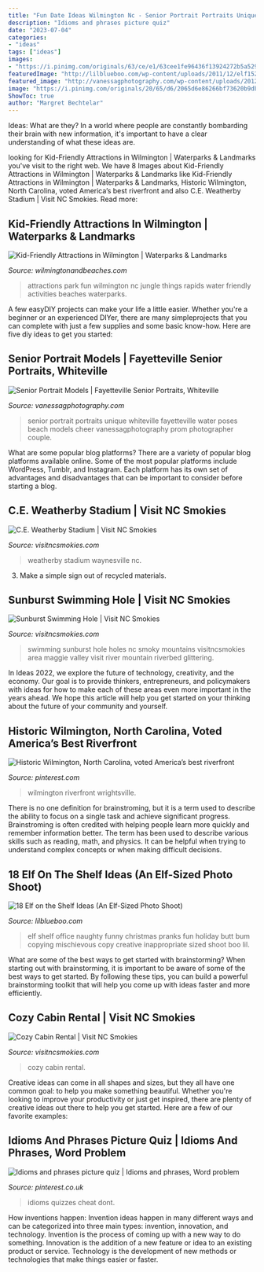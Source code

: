 ```yaml
---
title: "Fun Date Ideas Wilmington Nc - Senior Portrait Portraits Unique Whiteville Fayetteville Water Poses Beach Models Cheer Vanessagphotography Prom Photographer Couple"
description: "Idioms and phrases picture quiz"
date: "2023-07-04"
categories:
- "ideas"
tags: ["ideas"]
images:
- "https://i.pinimg.com/originals/63/ce/e1/63cee1fe96436f13924272b5a529e485.jpg"
featuredImage: "http://lilblueboo.com/wp-content/uploads/2011/12/elf152.jpg"
featured_image: "http://vanessagphotography.com/wp-content/uploads/2012/08/whiteville-senior-portraits1(pp_w480_h721).jpg"
image: "https://i.pinimg.com/originals/20/65/d6/2065d6e86266bf73620b9dbdbe29cba6.jpg"
ShowToc: true
author: "Margret Bechtelar"
---
```



Ideas: What are they?
In a world where people are constantly bombarding their brain with new information, it's important to have a clear understanding of what these ideas are.

	

		
looking for Kid-Friendly Attractions in Wilmington | Waterparks &amp; Landmarks you've visit to the right web. We have 8 Images about Kid-Friendly Attractions in Wilmington | Waterparks &amp; Landmarks like Kid-Friendly Attractions in Wilmington | Waterparks &amp; Landmarks, Historic Wilmington, North Carolina, voted America’s best riverfront and also C.E. Weatherby Stadium | Visit NC Smokies. Read more:
		
    
## Kid-Friendly Attractions In Wilmington | Waterparks &amp; Landmarks

<img loading=lazy src="https://assets.simpleviewinc.com/simpleview/image/upload/c_limit,h_1200,q_75,w_1200/v1/clients/wilmingtonnc/_FLY7532_sm_6207eac2-fb30-415c-a533-26bf46b1b55b.jpg" onerror="this.onerror=null;this.src='https://tse4.mm.bing.net/th?id=OIP.9Dik5Oz5UsrFqer6e22tHAHaE8&amp;pid=15.1';" alt="Kid-Friendly Attractions in Wilmington | Waterparks &amp; Landmarks">

_Source: wilmingtonandbeaches.com_

>attractions park fun wilmington nc jungle things rapids water friendly activities beaches waterparks. 

	

A few easyDIY projects can make your life a little easier. Whether you're a beginner or an experienced DIYer, there are many simpleprojects that you can complete with just a few supplies and some basic know-how. Here are five diy ideas to get you started: 

    
## Senior Portrait Models | Fayetteville Senior Portraits, Whiteville

<img loading=lazy src="http://vanessagphotography.com/wp-content/uploads/2012/08/whiteville-senior-portraits1(pp_w480_h721).jpg" onerror="this.onerror=null;this.src='https://tse4.mm.bing.net/th?id=OIP.PR013GcFNBXQrlXWvMtBvwHaLH&amp;pid=15.1';" alt="Senior Portrait Models | Fayetteville Senior Portraits, Whiteville">

_Source: vanessagphotography.com_

>senior portrait portraits unique whiteville fayetteville water poses beach models cheer vanessagphotography prom photographer couple. 

	

What are some popular blog platforms?
There are a variety of popular blog platforms available online. Some of the most popular platforms include WordPress, Tumblr, and Instagram. Each platform has its own set of advantages and disadvantages that can be important to consider before starting a blog.

    
## C.E. Weatherby Stadium | Visit NC Smokies

<img loading=lazy src="https://visitncsmokies.com/wp-content/uploads/2018/01/Weatherby-Stadium.jpg" onerror="this.onerror=null;this.src='https://tse2.mm.bing.net/th?id=OIP.Z_G_9cu7C6KbD2F8yJ9bagHaEH&amp;pid=15.1';" alt="C.E. Weatherby Stadium | Visit NC Smokies">

_Source: visitncsmokies.com_

>weatherby stadium waynesville nc. 

	

3. Make a simple sign out of recycled materials.

    
## Sunburst Swimming Hole | Visit NC Smokies

<img loading=lazy src="https://visitncsmokies.com/wp-content/uploads/2017/06/sunburst-swimming-3.jpg" onerror="this.onerror=null;this.src='https://tse3.mm.bing.net/th?id=OIP.cvjmprmZQT7_1nCHDWxzxgHaFK&amp;pid=15.1';" alt="Sunburst Swimming Hole | Visit NC Smokies">

_Source: visitncsmokies.com_

>swimming sunburst hole holes nc smoky mountains visitncsmokies area maggie valley visit river mountain riverbed glittering. 

	

In Ideas 2022, we explore the future of technology, creativity, and the economy. Our goal is to provide thinkers, entrepreneurs, and policymakers with ideas for how to make each of these areas even more important in the years ahead. We hope this article will help you get started on your thinking about the future of your community and yourself.

    
## Historic Wilmington, North Carolina, Voted America’s Best Riverfront

<img loading=lazy src="https://i.pinimg.com/originals/20/65/d6/2065d6e86266bf73620b9dbdbe29cba6.jpg" onerror="this.onerror=null;this.src='https://tse3.mm.bing.net/th?id=OIP.mKiIvWa_DcWA8oSsp9-dDAHaE2&amp;pid=15.1';" alt="Historic Wilmington, North Carolina, voted America’s best riverfront">

_Source: pinterest.com_

>wilmington riverfront wrightsville. 

	

There is no one definition for brainstroming, but it is a term used to describe the ability to focus on a single task and achieve significant progress. Brainstroming is often credited with helping people learn more quickly and remember information better. The term has been used to describe various skills such as reading, math, and physics. It can be helpful when trying to understand complex concepts or when making difficult decisions.

    
## 18 Elf On The Shelf Ideas (An Elf-Sized Photo Shoot)

<img loading=lazy src="http://lilblueboo.com/wp-content/uploads/2011/12/elf152.jpg" onerror="this.onerror=null;this.src='https://tse4.mm.bing.net/th?id=OIP.sBQvwaS5NdBMijFDZH_iGAHaLH&amp;pid=15.1';" alt="18 Elf on the Shelf Ideas (An Elf-Sized Photo Shoot)">

_Source: lilblueboo.com_

>elf shelf office naughty funny christmas pranks fun holiday butt bum copying mischievous copy creative inappropriate sized shoot boo lil. 

	

What are some of the best ways to get started with brainstorming?
When starting out with brainstorming, it is important to be aware of some of the best ways to get started. By following these tips, you can build a powerful brainstorming toolkit that will help you come up with ideas faster and more efficiently.

    
## Cozy Cabin Rental | Visit NC Smokies

<img loading=lazy src="https://visitncsmokies.com/wp-content/uploads/2017/09/IMG_2550.jpg" onerror="this.onerror=null;this.src='https://tse2.mm.bing.net/th?id=OIP.5c3e0Gv4OWMWUQzgu1L-EQHaFj&amp;pid=15.1';" alt="Cozy Cabin Rental | Visit NC Smokies">

_Source: visitncsmokies.com_

>cozy cabin rental. 

	

Creative ideas can come in all shapes and sizes, but they all have one common goal: to help you make something beautiful. Whether you're looking to improve your productivity or just get inspired, there are plenty of creative ideas out there to help you get started. Here are a few of our favorite examples: 

    
## Idioms And Phrases Picture Quiz | Idioms And Phrases, Word Problem

<img loading=lazy src="https://i.pinimg.com/originals/63/ce/e1/63cee1fe96436f13924272b5a529e485.jpg" onerror="this.onerror=null;this.src='https://tse1.mm.bing.net/th?id=OIP.vW7eUNM6MQBzZBGNamEQvgHaJ4&amp;pid=15.1';" alt="Idioms and phrases picture quiz | Idioms and phrases, Word problem">

_Source: pinterest.co.uk_

>idioms quizzes cheat dont. 

	

How inventions happen:
Invention ideas happen in many different ways and can be categorized into three main types: invention, innovation, and technology. Invention is the process of coming up with a new way to do something. Innovation is the addition of a new feature or idea to an existing product or service. Technology is the development of new methods or technologies that make things easier or faster.


